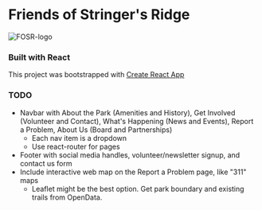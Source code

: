 # Friends of Stringer's Ridge

![FOSR-logo](https://user-images.githubusercontent.com/67700253/104483752-774e2f00-5596-11eb-843e-6d8cd64ad6a5.jpeg)

### Built with React
This project was bootstrapped with [Create React App](https://github.com/facebook/create-react-app)

### TODO
- Navbar with About the Park (Amenities and History), Get Involved (Volunteer and Contact), What's Happening (News and Events), Report a Problem, About Us (Board and Partnerships)
  - Each nav item is a dropdown 
  - Use react-router for pages
- Footer with social media handles, volunteer/newsletter signup, and contact us form 
- Include interactive web map on the Report a Problem page, like "311" maps 
  - Leaflet might be the best option. Get park boundary and existing trails from OpenData.

